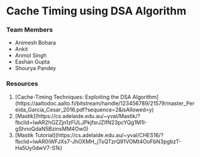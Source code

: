 # Cache Timing using DSA Algorithm
### Team Members
<ul>
	<li>Animesh Bohara</li>
	<li>Ankit</li>
	<li>Anmol Singh</li>
	<li>Eashan Gupta</li>
	<li>Shourya Pandey</li>
</ul>

### Resources
<ol>
	<li>[Cache-Timing Techniques: Exploiting the DSA Algorithm](https://aaltodoc.aalto.fi/bitstream/handle/123456789/21579/master_Pereida_Garcia_Cesar_2016.pdf?sequence=2&isAllowed=y)</li>
	<li>[Mastik](https://cs.adelaide.edu.au/~yval/Mastik/?fbclid=IwAR2hGZZjn1zFULJPkjfsrJZlfN23pcYQg1M1I-gShnoQdaN5BzinsMM4Ow0)</li>
	<li>[Mastik Tutorial](https://cs.adelaide.edu.au/~yval/CHES16/?fbclid=IwAR0iWFJXs7-JhOXMH_jTsQTzrQ91VOMt4OoFbN3pgbzT-Ha5Uy0dwV7-S1k)</li>
</ol>